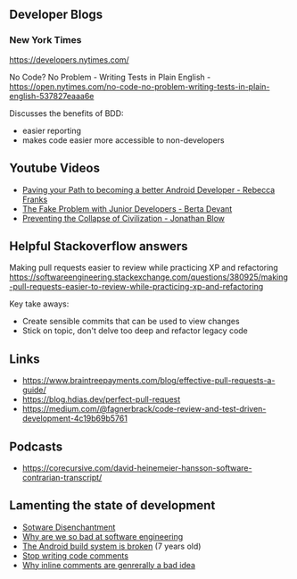 ## Developer Blogs

### New York Times 
https://developers.nytimes.com/

No Code? No Problem - Writing Tests in Plain English - https://open.nytimes.com/no-code-no-problem-writing-tests-in-plain-english-537827eaaa6e

Discusses the benefits of BDD: 
- easier reporting 
- makes code easier more accessible to non-developers

## Youtube Videos

- [Paving your Path to becoming a better Android Developer - Rebecca Franks](https://youtu.be/aAzW12BcvGk)
- [The Fake Problem with Junior Developers - Berta Devant](https://www.youtube.com/watch?v=CA27rme6guE)
- [Preventing the Collapse of Civilization - Jonathan Blow](https://www.youtube.com/watch?v=pW-SOdj4Kkk)

## Helpful Stackoverflow answers

Making pull requests easier to review while practicing XP and refactoring https://softwareengineering.stackexchange.com/questions/380925/making-pull-requests-easier-to-review-while-practicing-xp-and-refactoring

Key take aways: 
- Create sensible commits that can be used to view changes
- Stick on topic, don't delve too deep and refactor legacy code

## Links
- https://www.braintreepayments.com/blog/effective-pull-requests-a-guide/
- https://blog.hdias.dev/perfect-pull-request
- https://medium.com/@fagnerbrack/code-review-and-test-driven-development-4c19b69b5761

## Podcasts
- https://corecursive.com/david-heinemeier-hansson-software-contrarian-transcript/

## Lamenting the state of development
- [Sotware Disenchantment](https://tonsky.me/blog/disenchantment/)
- [Why are we so bad at software engineering](https://www.bitlog.com/2020/02/12/why-are-we-so-bad-at-software-engineering/)
- [The Android build system is broken](https://jakewharton.com/the-android-build-system-is-broken/) (7 years old)
- [Stop writing code comments](https://blog.usejournal.com/stop-writing-code-comments-28fef5272752)
- [Why inline comments are genrerally a bad idea](https://www.tomdalling.com/blog/coding-styleconventions/why-inline-comments-are-generally-a-bad-idea/)
